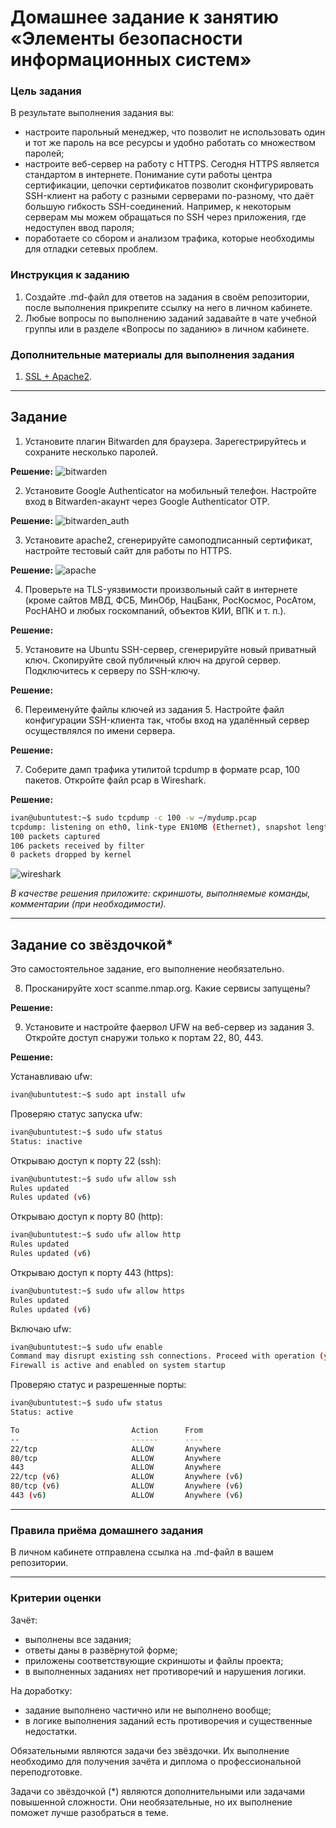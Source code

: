 # Домашнее задание к занятию «Элементы безопасности информационных систем»


### Цель задания

В результате выполнения задания вы: 

* настроите парольный менеджер, что позволит не использовать один и тот же пароль на все ресурсы и удобно работать со множеством паролей;
* настроите веб-сервер на работу с HTTPS. Сегодня HTTPS является стандартом в интернете. Понимание сути работы центра сертификации, цепочки сертификатов позволит сконфигурировать SSH-клиент на работу с разными серверами по-разному, что даёт большую гибкость SSH-соединений. Например, к некоторым серверам мы можем обращаться по SSH через приложения, где недоступен ввод пароля;
* поработаете со сбором и анализом трафика, которые необходимы для отладки сетевых проблем.


### Инструкция к заданию

1. Создайте .md-файл для ответов на задания в своём репозитории, после выполнения прикрепите ссылку на него в личном кабинете.
2. Любые вопросы по выполнению заданий задавайте в чате учебной группы или в разделе «Вопросы по заданию» в личном кабинете.

### Дополнительные материалы для выполнения задания

1. [SSL + Apache2](https://digitalocean.com/community/tutorials/how-to-create-a-self-signed-ssl-certificate-for-apache-in-ubuntu-20-04).

------

## Задание

1. Установите плагин Bitwarden для браузера. Зарегестрируйтесь и сохраните несколько паролей.

**Решение:**
![bitwarden](https://github.com/Seleznev-Ivan/devops-netology/blob/main/img/03-sysadmin-09-security-bitwarden.jpg)

2. Установите Google Authenticator на мобильный телефон. Настройте вход в Bitwarden-акаунт через Google Authenticator OTP.

**Решение:**
![bitwarden_auth](https://github.com/Seleznev-Ivan/devops-netology/blob/main/img/03-sysadmin-09-security-bitwarden_auth.jpg)

3. Установите apache2, сгенерируйте самоподписанный сертификат, настройте тестовый сайт для работы по HTTPS.

**Решение:**
![apache](https://github.com/Seleznev-Ivan/devops-netology/blob/main/img/03-sysadmin-09-security-apache.jpg)

4. Проверьте на TLS-уязвимости произвольный сайт в интернете (кроме сайтов МВД, ФСБ, МинОбр, НацБанк, РосКосмос, РосАтом, РосНАНО и любых госкомпаний, объектов КИИ, ВПК и т. п.).

**Решение:**

5. Установите на Ubuntu SSH-сервер, сгенерируйте новый приватный ключ. Скопируйте свой публичный ключ на другой сервер. Подключитесь к серверу по SSH-ключу.
 
**Решение:**

6. Переименуйте файлы ключей из задания 5. Настройте файл конфигурации SSH-клиента так, чтобы вход на удалённый сервер осуществлялся по имени сервера.

**Решение:**

7. Соберите дамп трафика утилитой tcpdump в формате pcap, 100 пакетов. Откройте файл pcap в Wireshark.

**Решение:**

```bash
ivan@ubuntutest:~$ sudo tcpdump -c 100 -w ~/mydump.pcap
tcpdump: listening on eth0, link-type EN10MB (Ethernet), snapshot length 262144 bytes
100 packets captured
106 packets received by filter
0 packets dropped by kernel
```
![wireshark](https://github.com/Seleznev-Ivan/devops-netology/blob/main/img/03-sysadmin-09-security-wireshark.jpg)

*В качестве решения приложите: скриншоты, выполняемые команды, комментарии (при необходимости).*

 ---
 
## Задание со звёздочкой* 

Это самостоятельное задание, его выполнение необязательно.

8. Просканируйте хост scanme.nmap.org. Какие сервисы запущены?

**Решение:**

9. Установите и настройте фаервол UFW на веб-сервер из задания 3. Откройте доступ снаружи только к портам 22, 80, 443.

**Решение:**

Устанавливаю ufw:
```bash
ivan@ubuntutest:~$ sudo apt install ufw
```

Проверяю статус запуска ufw:
```bash
ivan@ubuntutest:~$ sudo ufw status
Status: inactive
```

Открываю доступ к порту 22 (ssh):
```bash
ivan@ubuntutest:~$ sudo ufw allow ssh
Rules updated
Rules updated (v6)
```
Открываю доступ к порту 80 (http):
```bash
ivan@ubuntutest:~$ sudo ufw allow http
Rules updated
Rules updated (v6)
```
Открываю доступ к порту 443 (https):
```bash
ivan@ubuntutest:~$ sudo ufw allow https
Rules updated
Rules updated (v6)
```
Включаю ufw:
```bash
ivan@ubuntutest:~$ sudo ufw enable
Command may disrupt existing ssh connections. Proceed with operation (y|n)? y
Firewall is active and enabled on system startup
```
Проверяю статус и разрешенные порты:
```bash
ivan@ubuntutest:~$ sudo ufw status
Status: active

To                         Action      From
--                         ------      ----
22/tcp                     ALLOW       Anywhere
80/tcp                     ALLOW       Anywhere
443                        ALLOW       Anywhere
22/tcp (v6)                ALLOW       Anywhere (v6)
80/tcp (v6)                ALLOW       Anywhere (v6)
443 (v6)                   ALLOW       Anywhere (v6)
```
----

### Правила приёма домашнего задания

В личном кабинете отправлена ссылка на .md-файл в вашем репозитории.

-----

### Критерии оценки

Зачёт:

* выполнены все задания;
* ответы даны в развёрнутой форме;
* приложены соответствующие скриншоты и файлы проекта;
* в выполненных заданиях нет противоречий и нарушения логики.

На доработку:

* задание выполнено частично или не выполнено вообще;
* в логике выполнения заданий есть противоречия и существенные недостатки.  
 
Обязательными являются задачи без звёздочки. Их выполнение необходимо для получения зачёта и диплома о профессиональной переподготовке.

Задачи со звёздочкой (*) являются дополнительными или задачами повышенной сложности. Они необязательные, но их выполнение поможет лучше разобраться в теме.
